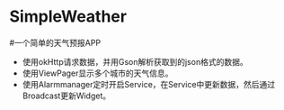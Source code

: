 # SimpleWeather
#一个简单的天气预报APP

*  使用okHttp请求数据，并用Gson解析获取到的json格式的数据。
*  使用ViewPager显示多个城市的天气信息。
*  使用Alarmmanager定时开启Service，在Service中更新数据，然后通过Broadcast更新Widget。
